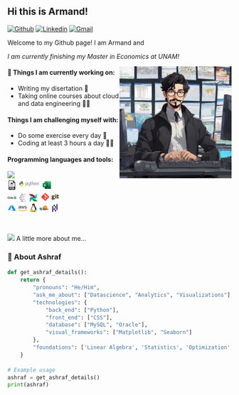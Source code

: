 ## Hi this is Armand!

[![Github](https://img.shields.io/badge/-Github-000?style=flat&logo=Github&logoColor=white)](https://github.com/armand-analytics/)
[![Linkedin](https://img.shields.io/badge/-LinkedIn-blue?style=flat&logo=Linkedin&logoColor=white)](https://www.linkedin.com/in/atadeog/)
[![Gmail](https://img.shields.io/badge/-Gmail-c14438?style=flat&logo=Gmail&logoColor=white)](mailto:alterback@gmail.com)

Welcome to my Github page! I am Armand and 
<br />

*I am currently finishing my Master in Economics at UNAM!*

<img align="right" alt="img" width="50%" src="https://github.com/armand-analytics/ml-repo/blob/main/me2.png" width="50%" height="auto" />


#### 📝 Things I am currently working on: 
- Writing my disertation 📘
- Taking online courses about cloud and data engineering 👨‍🎓
#### Things I am challenging myself with:
- Do some exercise every day 💪
- Coding at least 3 hours a day 👨‍💻

#### Programming languages and tools: 
<p>
	<img width="50%" align="right" src="https://github-readme-stats.vercel.app/api?username=Armand-analytics&show_icons=true&hide_border=true" />
  
  <code><img width="4%" src="https://github.com/armand-analytics/images/blob/main/sql-file-format-symbol-svgrepo-com.svg" alt="SQL"></code>
  <code><img width="10%" src="https://github.com/armand-analytics/images/blob/main/pytho.svg" alt="Python"></code>
  <code><img width="4%" src="https://github.com/armand-analytics/images/blob/main/excel-svgrepo-com.svg" alt="Excel"></code>
  <br />
  <code><img width="4%" src="https://github.com/armand-analytics/images/blob/main/qlik-svgrepo-com.svg" alt="Qlik"></code>
  <code><img width="4%" src="https://github.com/armand-analytics/images/blob/main/cognos-analytics-svgrepo-com.svg" alt="Cognos"></code>
  <code><img width="4%" src="https://github.com/armand-analytics/images/blob/main/airflow-svgrepo-com.svg" alt="Airflow"></code>
  <code><img width="10%" src="https://github.com/armand-analytics/images/blob/main/git.svg" alt="Git"></code>
  <br />
  <code><img width="4%" src="https://github.com/armand-analytics/images/blob/main/azure-svgrepo-com.svg" alt="Azure"></code>
  <code><img width="4%" src="https://github.com/armand-analytics/images/blob/main/aws-svgrepo-com.svg" alt="AWS"></code>
  <code><img width="4%" src="https://github.com/armand-analytics/images/blob/main/Linux.svg" alt="Linux"></code>
  <code><img width="4%" src="https://github.com/armand-analytics/images/blob/main/scikit-learn.svg" alt="Scikit-Learn"></code>
  <code><img width="4%" src="https://github.com/armand-analytics/images/blob/main/Pandas.svg" alt="Pandas"></code>
</p>
<br />

<img src="https://media.giphy.com/media/VgCDAzcKvsR6OM0uWg/giphy.gif" width="50"> A little more about me...  

### :bust_in_silhouette: About Ashraf

```python
def get_ashraf_details():
    return {
        "pronouns": "He/Him",
        "ask_me_about": ["Datascience", "Analytics", "Visualizations"],
        "technologies": {
            "back_end": ["Python"],
            "front_end": ["CSS"],
            "database": ["MySQL", "Oracle"],
            "visual_frameworks": ["Matplotlib", "Seaborn"]
        },
        "foundations": ['Linear Algebra', 'Statistics', 'Optimization', 'Dynamics']
    }

# Example usage
ashraf = get_ashraf_details()
print(ashraf)
